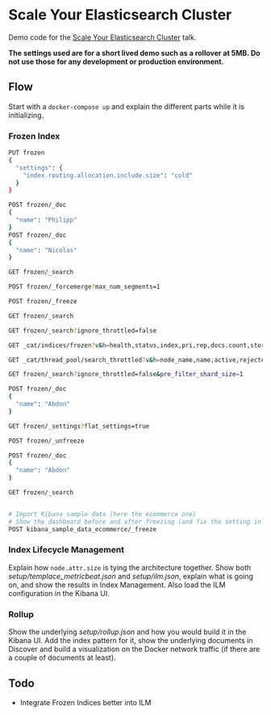 # Scale Your Elasticsearch Cluster

Demo code for the [Scale Your Elasticsearch Cluster](https://speakerdeck.com/xeraa/scale-your-elasticsearch-cluster) talk.

**The settings used are for a short lived demo such as a rollover at 5MB. Do not use those for any development or production environment.**


## Flow

Start with a `docker-compose up` and explain the different parts while it is initializing.


### Frozen Index

```bash
PUT frozen
{
  "settings": {
    "index.routing.allocation.include.size": "cold"
  }
}

POST frozen/_doc
{
  "name": "Philipp"
}
POST frozen/_doc
{
  "name": "Nicolas"
}

GET frozen/_search

POST frozen/_forcemerge?max_num_segments=1

POST frozen/_freeze

GET frozen/_search

GET frozen/_search?ignore_throttled=false

GET _cat/indices/frozen?v&h=health,status,index,pri,rep,docs.count,store.size

GET _cat/thread_pool/search_throttled?v&h=node_name,name,active,rejected,queue,completed&s=node_name

GET frozen/_search?ignore_throttled=false&pre_filter_shard_size=1

POST frozen/_doc
{
  "name": "Abdon"
}

GET frozen/_settings?flat_settings=true

POST frozen/_unfreeze

POST frozen/_doc
{
  "name": "Abdon"
}

GET frozen/_search


# Import Kibana sample data (here the ecommerce one)
# Show the dashboard before and after freezing (and fix the setting in Kibana)
POST kibana_sample_data_ecommerce/_freeze
```


### Index Lifecycle Management

Explain how `node.attr.size` is tying the architecture together. Show both *setup/templace_metricbeat.json* and *setup/ilm.json*, explain what is going on, and show the results in Index Management. Also load the ILM configuration in the Kibana UI.


### Rollup

Show the underlying *setup/rollup.json* and how you would build it in the Kibana UI. Add the index pattern for it, show the underlying documents in Discover and build a visualization on the Docker network traffic (if there are a couple of documents at least).


## Todo

* Integrate Frozen Indices better into ILM
